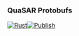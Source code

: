 ### QuaSAR Protobufs
[![Rust](https://github.com/quasar-project/protobufs/actions/workflows/build.yml/badge.svg)](https://github.com/quasar-project/protobufs/actions/workflows/build.yml)[![Publish](https://github.com/quasar-project/protobufs/actions/workflows/publish.yml/badge.svg)](https://github.com/quasar-project/protobufs/actions/workflows/publish.yml)